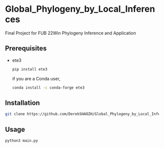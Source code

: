 # Global_Phylogeny_by_Local_Inferences
Final Project for FUB 22Win Phylogeny Inference and Application

## Prerequisites
* ete3
  ```sh
  pip install ete3
  ```
  if you are a Conda user,
  ```sh
  conda install -c conda-forge ete3
  ```
## Installation
```sh
git clone https://github.com/DerekSHAOZH/Global_Phylogeny_by_Local_Inferences/
```

## Usage
```sh
python3 main.py
```
